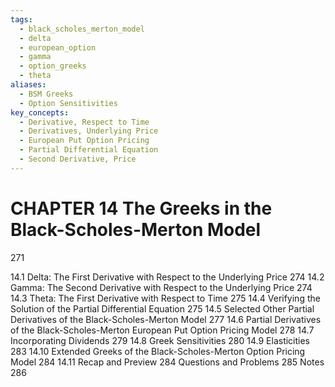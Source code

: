 ```yaml
---
tags:
  - black_scholes_merton_model
  - delta
  - european_option
  - gamma
  - option_greeks
  - theta
aliases:
  - BSM Greeks
  - Option Sensitivities
key_concepts:
  - Derivative, Respect to Time
  - Derivatives, Underlying Price
  - European Put Option Pricing
  - Partial Differential Equation
  - Second Derivative, Price
---
```


# CHAPTER 14 The Greeks in the Black-Scholes-Merton Model

271

14.1 Delta: The First Derivative with Respect to the Underlying Price 274
14.2 Gamma: The Second Derivative with Respect to the Underlying
Price 274
14.3 Theta: The First Derivative with Respect to Time 275
14.4 Verifying the Solution of the Partial Differential Equation 275
14.5 Selected Other Partial Derivatives of the Black-Scholes-Merton
Model 277
14.6 Partial Derivatives of the Black-Scholes-Merton European Put
Option Pricing Model 278
14.7 Incorporating Dividends 279
14.8 Greek Sensitivities 280
14.9 Elasticities 283
14.10 Extended Greeks of the Black-Scholes-Merton Option Pricing Model 284
14.11 Recap and Preview 284
Questions and Problems 285
Notes 286
